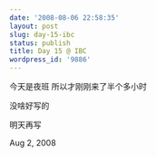 ```yaml
---
date: '2008-08-06 22:58:35'
layout: post
slug: day-15-ibc
status: publish
title: Day 15 @ IBC
wordpress_id: '9886'
---
```


今天是夜班 所以才刚刚来了半个多小时


没啥好写的


明天再写


Aug 2, 2008
